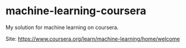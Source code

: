 # machine-learning-coursera

My solution for machine learning on coursera.

Site: https://www.coursera.org/learn/machine-learning/home/welcome
